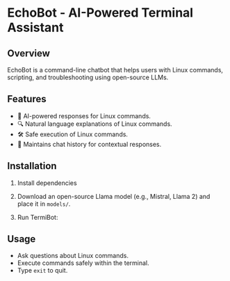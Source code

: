 # EchoBot - AI-Powered Terminal Assistant

## Overview
EchoBot is a command-line chatbot that helps users with Linux commands, scripting, and troubleshooting using open-source LLMs.

## Features
- 🤖 AI-powered responses for Linux commands.
- 🔍 Natural language explanations of Linux commands.
- 🛠️ Safe execution of Linux commands.
- 📝 Maintains chat history for contextual responses.

## Installation
1. Install dependencies

2. Download an open-source Llama model (e.g., Mistral, Llama 2) and place it in `models/`.

3. Run TermiBot:


## Usage
- Ask questions about Linux commands.
- Execute commands safely within the terminal.
- Type `exit` to quit.




